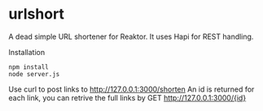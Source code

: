 # urlshort
A dead simple URL shortener for Reaktor. It uses Hapi for REST handling. 

Installation

```
npm install
node server.js
```
Use curl to post links to http://127.0.0.1:3000/shorten
An id is returned for each link, you can retrive the full links by GET http://127.0.0.1:3000/{id}
